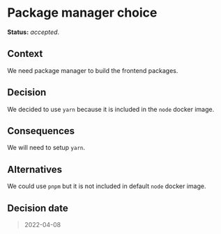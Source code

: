 # Package manager choice

**Status:** _accepted_.

## Context

We need package manager to build the frontend packages.

## Decision

We decided to use `yarn` because it is included in the `node` docker image.

## Consequences

We will need to setup `yarn`.

## Alternatives

We could use `pnpm` but it is not included in default `node` docker image.

## Decision date

> 2022-04-08
